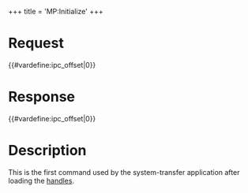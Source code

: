+++
title = 'MP:Initialize'
+++

# Request

{{#vardefine:ipc_offset\|0}}

# Response

{{#vardefine:ipc_offset\|0}}

# Description

This is the first command used by the system-transfer application after
loading the [handles](MP:GetHandle "wikilink").
